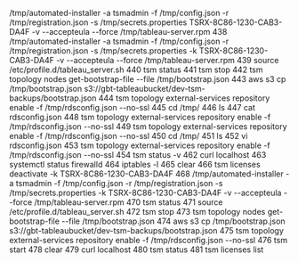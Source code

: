 /tmp/automated-installer -a tsmadmin -f /tmp/config.json -r /tmp/registration.json -s /tmp/secrets.properties TSRX-8C86-1230-CAB3-DA4F -v --accepteula --force /tmp/tableau-server.rpm
  438  /tmp/automated-installer -a tsmadmin -f /tmp/config.json -r /tmp/registration.json -s /tmp/secrets.properties -k TSRX-8C86-1230-CAB3-DA4F -v --accepteula --force /tmp/tableau-server.rpm
  439  source /etc/profile.d/tableau_server.sh
  440  tsm status
  441  tsm stop
  442  tsm topology nodes get-bootstrap-file --file /tmp/bootstrap.json
  443  aws s3 cp /tmp/bootstrap.json s3://gbt-tableaubucket/dev-tsm-backups/bootstrap.json
  444  tsm topology external-services repository enable -f /tmp/rdsconfig.json --no-ssl
  445  cd /tmp/
  446  ls
  447  cat rdsconfig.json
  448  tsm topology external-services repository enable -f /tmp/rdsconfig.json --no-ssl
  449  tsm topology external-services repository enable -f /tmp/rdsconfig.json --no-ssl
  450  cd /tmp/
  451  ls
  452  vi rdsconfig.json
  453  tsm topology external-services repository enable -f /tmp/rdsconfig.json --no-ssl
  454  tsm status -v
  462  curl localhost
  463  systemctl status firewalld
  464  iptables -l
  465  clear
  466  tsm licenses deactivate -k TSRX-8C86-1230-CAB3-DA4F
  468  /tmp/automated-installer -a tsmadmin -f /tmp/config.json -r /tmp/registration.json -s /tmp/secrets.properties -k TSRX-8C86-1230-CAB3-DA4F -v --accepteula --force /tmp/tableau-server.rpm
  470  tsm status
  471  source /etc/profile.d/tableau_server.sh
  472  tsm stop
  473  tsm topology nodes get-bootstrap-file --file /tmp/bootstrap.json
  474  aws s3 cp /tmp/bootstrap.json s3://gbt-tableaubucket/dev-tsm-backups/bootstrap.json
  475  tsm topology external-services repository enable -f /tmp/rdsconfig.json --no-ssl
  476  tsm start
  478  clear
  479  curl localhost
  480  tsm status
  481  tsm licenses list


